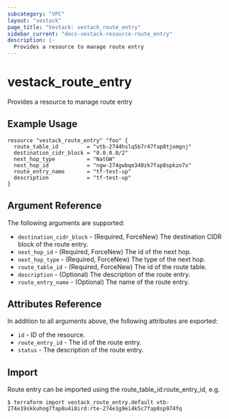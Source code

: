 ```yaml
---
subcategory: "VPC"
layout: "vestack"
page_title: "Vestack: vestack_route_entry"
sidebar_current: "docs-vestack-resource-route_entry"
description: |-
  Provides a resource to manage route entry
---
```

# vestack_route_entry
Provides a resource to manage route entry
## Example Usage
```hcl
resource "vestack_route_entry" "foo" {
  route_table_id         = "vtb-2744hslq5b7r47fap8tjomgnj"
  destination_cidr_block = "0.0.0.0/2"
  next_hop_type          = "NatGW"
  next_hop_id            = "ngw-274gwbqe340zk7fap8spkzo7x"
  route_entry_name       = "tf-test-up"
  description            = "tf-test-up"
}
```
## Argument Reference
The following arguments are supported:
* `destination_cidr_block` - (Required, ForceNew) The destination CIDR block of the route entry.
* `next_hop_id` - (Required, ForceNew) The id of the next hop.
* `next_hop_type` - (Required, ForceNew) The type of the next hop.
* `route_table_id` - (Required, ForceNew) The id of the route table.
* `description` - (Optional) The description of the route entry.
* `route_entry_name` - (Optional) The name of the route entry.

## Attributes Reference
In addition to all arguments above, the following attributes are exported:
* `id` - ID of the resource.
* `route_entry_id` - The id of the route entry.
* `status` - The description of the route entry.


## Import
Route entry can be imported using the route_table_id:route_entry_id, e.g.
```
$ terraform import vestack_route_entry.default vtb-274e19skkuhog7fap8u4i8ird:rte-274e1g9ei4k5c7fap8sp974fq
```

